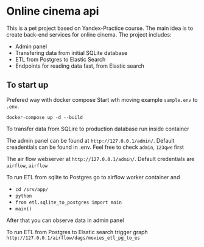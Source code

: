 # Online cinema api

This is a pet project based on Yandex-Practice course.
The main idea is to create back-end services for online cinema.
The project includes:
- Admin panel
- Transfering data from initial SQLite database
- ETL from Postgres to Elastic Search
- Endpoints for reading data fast, from Elastic search

## To start up
Prefered way with docker compose
Start wth moving example `sample.env` to `.env`.

`docker-compose up -d --build`

To transfer data from SQLire to production database run inside container

The admin panel can be found at `http://127.0.0.1/admin/`. Default creadentials can be found in .env. Feel free to check `admin`, `123qwe` first

The air flow webserver at `http://127.0.0.1/admin/`. Default credentials are `airflow`, `airflow`

To run ETL from sqlite to Postgres go to airflow worker container and
- `cd /srv/app/`
- `python`
- `from etl.sqlite_to_postgres import main`
- `main()`

After that you can observe data in admin panel

To run ETL from Postgres to Elsatic search trigger graph `http://127.0.0.1/airflow/dags/movies_etl_pg_to_es`